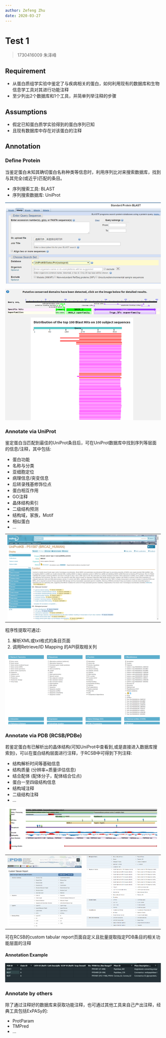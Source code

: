 ```yaml
---
author: Zefeng Zhu
date: 2020-03-27
---
```


# Test 1

> 1730416009 朱泽峰

## Requirement 

* 从蛋白质组学实验中鉴定了与疾病相关的蛋白，如何利用现有的数据库和生物信息学工具对其进行功能注释
* 至少列出2个数据库和1个工具，并简单列举注释的步骤

## Assumptions

* 假定已知蛋白质学实验得到的蛋白序列已知
* 且现有数据库中存在对该蛋白的注释

## Annotation

### Define Protein

当鉴定蛋白未知其确切蛋白名称种类等信息时，利用序列比对来搜索数据库，找到与其完全(或近乎)匹配的条目。

* 序列搜索工具: BLAST
* 序列搜索数据库: UniProt

![view](../../assets/img/BLAST.png)

![view](../../assets/img/BLAST_Example.png)

### Annotate via UniProt

鉴定蛋白当匹配到最佳的UniProt条目后，可在UniProt数据库中找到序列等层面的信息/注释，其中包括:

* 蛋白功能
* 名称与分类
* 亚细胞定位
* 病理信息/突变信息
* 后转录残基修饰位点
* 蛋白相互作用
* GO注释
* 晶体结构索引
* 二级结构预测
* 结构域，家族，Motif
* 相似蛋白
* ...

<table><tr>
<td><img src="../../assets/img/UniProt.png" width=900em></td>
</tr></table>

程序性提取可通过:

1. 解析XML或txt格式的条目页面
2. 调用Retrieve/ID Mapping 的API获取相关列

![view](../../assets/img/UniProt_Column.png)

### Annotate via PDB (RCSB/PDBe)

若鉴定蛋白有已解析出的晶体结构(可知UniProt中查看到,或是直接进入数据库搜索到)，可以在蛋白结构层面进行注释，于RCSB中可得到下列注释:

* 结构解析时间等基础信息
* 结构质量 (分辨率+质量评估信息)
* 结合配体 (配体分子，配体结合位点)
* 蛋白一至四级结构信息
* 结构域注释
* 二级结构注释
* ...

![view](../../assets/img/RCSB_Protein_Feature_View.png)

<table><tr>
<td><img src="../../assets/img/RCSB_CUSTOM_TABULAR_REPORT_1.png" width=900em></td>
<td><img src="../../assets/img/RCSB_CUSTOM_TABULAR_REPORT_2.png"></td>
</tr></table>

可在RCSB的custom tabular report页面自定义且批量提取指定PDB条目的相关功能层面的注释

#### Annotation Example

![view](../../assets/img/RCSB_Annotation_Example1.png)

### Annotate by others

除了通过注释好的数据库来获取功能注释，也可通过其他工具来自己产出注释，经典工具包括ExPASy的:

* ProtParam
* TMPred
* ...

